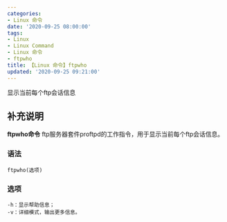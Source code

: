```yaml
---
categories:
- Linux 命令
date: '2020-09-25 08:00:00'
tags:
- Linux
- Linux Command
- Linux 命令
- ftpwho
title: 【Linux 命令】ftpwho
updated: '2020-09-25 09:21:00'
---
```


显示当前每个ftp会话信息

## 补充说明

**ftpwho命令** ftp服务器套件proftpd的工作指令，用于显示当前每个ftp会话信息。

###  语法

```shell
ftpwho(选项)
```

###  选项

```shell
-h：显示帮助信息；
-v：详细模式，输出更多信息。
```


<!-- Linux命令行搜索引擎：https://jaywcjlove.github.io/linux-command/ -->